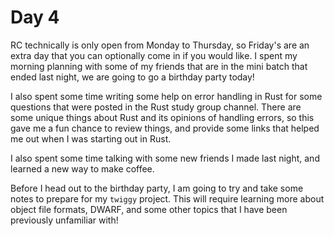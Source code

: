 # Day 4

RC technically is only open from Monday to Thursday, so Friday's are an extra
day that you can optionally come in if you would like. I spent my morning
planning with some of my friends that are in the mini batch that ended last
night, we are going to go a birthday party today!

I also spent some time writing some help on error handling in Rust for some
questions that were posted in the Rust study group channel. There are some
unique things about Rust and its opinions of handling errors, so this gave
me a fun chance to review things, and provide some links that helped me out
when I was starting out in Rust.

I also spent some time talking with some new friends I made last night, and
learned a new way to make coffee.

Before I head out to the birthday party, I am going to try and take some notes
to prepare for my `twiggy` project. This will require learning more about
object file formats, DWARF, and some other topics that I have been previously
unfamiliar with!

